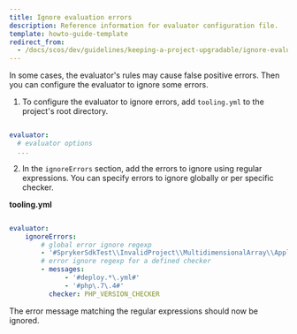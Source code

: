 ```yaml
---
title: Ignore evaluation errors
description: Reference information for evaluator configuration file.
template: howto-guide-template
redirect_from:
  - /docs/scos/dev/guidelines/keeping-a-project-upgradable/ignore-evaluation-errors.html
---
```


In some cases, the evaluator's rules may cause false positive errors. Then you can configure the evaluator to ignore some errors.

1. To configure the evaluator to ignore errors, add `tooling.yml` to the project's root directory.

```yaml

evaluator:
  # evaluator options
  ...

```

2. In the `ignoreErrors` section, add the errors to ignore using regular expressions.
    You can specify errors to ignore globally or per specific checker.

**tooling.yml**
```yaml

evaluator:
    ignoreErrors:
        # global error ignore regexp
        - '#SprykerSdkTest\\InvalidProject\\MultidimensionalArray\\Application1\\ApplicationDependencyProvider#'
        # error ignore regexp for a defined checker
        - messages:
              - '#deploy.*\.yml#'
              - '#php\.7\.4#'
          checker: PHP_VERSION_CHECKER
```

The error message matching the regular expressions should now be ignored.
